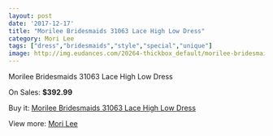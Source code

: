 ```yaml
---
layout: post
date: '2017-12-17'
title: "Morilee Bridesmaids 31063 Lace High Low Dress"
category: Mori Lee
tags: ["dress","bridesmaids","style","special","unique"]
image: http://img.eudances.com/20264-thickbox_default/morilee-bridesmaids-31063-lace-high-low-dress.jpg
---
```

Morilee Bridesmaids 31063 Lace High Low Dress

On Sales: **$392.99**
<a href="https://www.eudances.com/en/mori-lee/6073-morilee-bridesmaids-31063-lace-high-low-dress.html"><amp-img layout="responsive" width="600" height="600" src="//img.eudances.com/20264-thickbox_default/morilee-bridesmaids-31063-lace-high-low-dress.jpg" alt="Morilee Bridesmaids 31063 Lace High Low Dress 0" /></a>
<a href="https://www.eudances.com/en/mori-lee/6073-morilee-bridesmaids-31063-lace-high-low-dress.html"><amp-img layout="responsive" width="600" height="600" src="//img.eudances.com/20266-thickbox_default/morilee-bridesmaids-31063-lace-high-low-dress.jpg" alt="Morilee Bridesmaids 31063 Lace High Low Dress 1" /></a>
<a href="https://www.eudances.com/en/mori-lee/6073-morilee-bridesmaids-31063-lace-high-low-dress.html"><amp-img layout="responsive" width="600" height="600" src="//img.eudances.com/20265-thickbox_default/morilee-bridesmaids-31063-lace-high-low-dress.jpg" alt="Morilee Bridesmaids 31063 Lace High Low Dress 2" /></a>

Buy it: [Morilee Bridesmaids 31063 Lace High Low Dress](https://www.eudances.com/en/mori-lee/6073-morilee-bridesmaids-31063-lace-high-low-dress.html "Morilee Bridesmaids 31063 Lace High Low Dress")

View more: [Mori Lee](https://www.eudances.com/en/65-mori-lee "Mori Lee")